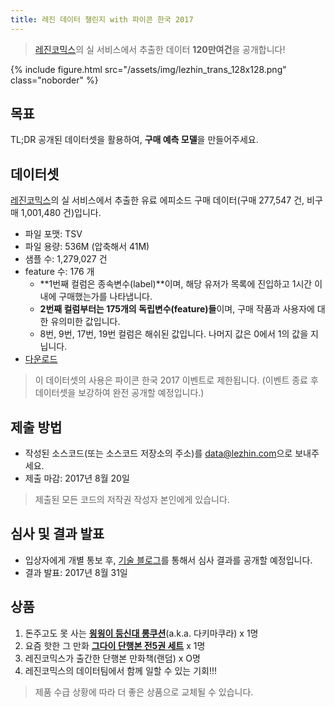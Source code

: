 ```yaml
---
title: 레진 데이터 챌린지 with 파이콘 한국 2017
---
```


> [레진코믹스](https://www.lezhin.com/)의 실 서비스에서 추출한 데이터 **120만여건**을 공개합니다!

{% include figure.html src="/assets/img/lezhin_trans_128x128.png" class="noborder" %}

## 목표

TL;DR 공개된 데이터셋을 활용하여, **구매 예측 모델**을 만들어주세요.

## 데이터셋

[레진코믹스](https://www.lezhin.com/)의 실 서비스에서 추출한
유료 에피소드 구매 데이터(구매 277,547 건, 비구매 1,001,480 건)입니다.

* 파일 포맷: TSV
* 파일 용량: 536M (압축해서 41M)
* 샘플 수: 1,279,027 건
* feature 수:  176 개
  - **1번째 컬럼은 종속변수(label)**이며, 해당 유저가 목록에 진입하고 1시간 이내에 구매했는가를 나타냅니다.
  - **2번째 컬럼부터는 175개의 독립변수(feature)들**이며, 구매 작품과 사용자에 대한 유의미한 값입니다.
  - 8번, 9번, 17번, 19번 컬럼은 해쉬된 값입니다. 나머지 값은 0에서 1의 값을 지닙니다.
* [다운로드](https://storage.googleapis.com/lz-insight/pycon17/lezhin_public_dataset_training.tar.gz)

> 이 데이터셋의 사용은 파이콘 한국 2017 이벤트로 제한됩니다.
> (이벤트 종료 후 데이터셋을 보강하여 완전 공개할 예정입니다.)

## 제출 방법

* 작성된 소스코드(또는 소스코드 저장소의 주소)를 [data@lezhin.com](mailto:data@lezhin.com)으로 보내주세요.
* 제출 마감: 2017년 8월 20일

> 제출된 모든 코드의 저작권 작성자 본인에게 있습니다.

## 심사 및 결과 발표

* 입상자에게 개별 통보 후, [기술 블로그](http://tech.lezhin.com)를 통해서 심사 결과를 공개할 예정입니다.
* 결과 발표: 2017년 8월 31일

## 상품

1. 돈주고도 못 사는 [**읭읭이 등신대 롱쿠션**](http://teampresent.net/tp/archives/351)(a.k.a. 다키마쿠라) x 1명
2. 요즘 핫한 그 만화 [**그다이 단행본 전5권 세트**](http://www.yes24.com/24/goods/43950133) x 1명
3. 레진코믹스가 출간한 단행본 만화책(랜덤) x O명
4. 레진코믹스의 데이터팀에서 함께 일할 수 있는 기회!!!

> 제품 수급 상황에 따라 더 좋은 상품으로 교체될 수 있습니다.

